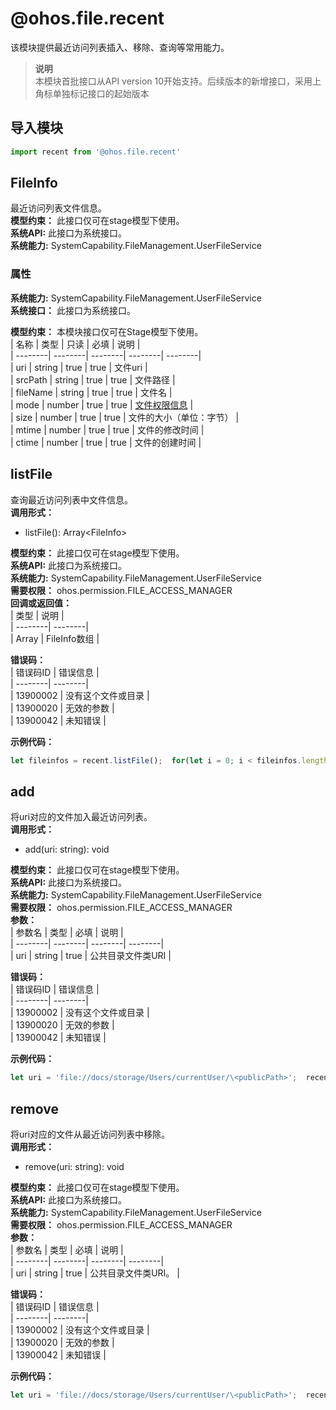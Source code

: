 # @ohos.file.recent    
该模块提供最近访问列表插入、移除、查询等常用能力。  
> **说明**   
>本模块首批接口从API version 10开始支持。后续版本的新增接口，采用上角标单独标记接口的起始版本  
  
## 导入模块  
  
```js    
import recent from '@ohos.file.recent'    
```  
    
## FileInfo    
最近访问列表文件信息。  
 **模型约束：** 此接口仅可在stage模型下使用。  
 **系统API:**  此接口为系统接口。  
 **系统能力:**  SystemCapability.FileManagement.UserFileService    
### 属性    
 **系统能力:**  SystemCapability.FileManagement.UserFileService    
 **系统接口：** 此接口为系统接口。    
    
 **模型约束：** 本模块接口仅可在Stage模型下使用。    
| 名称 | 类型 | 只读 | 必填 | 说明 |  
| --------| --------| --------| --------| --------|  
| uri | string | true | true | 文件uri |  
| srcPath | string | true | true | 文件路径 |  
| fileName | string | true | true | 文件名 |  
| mode | number | true | true | [文件权限信息](js-apis-file-fs.md#stat) |  
| size | number | true | true | 文件的大小（单位：字节） |  
| mtime | number | true | true | 文件的修改时间 |  
| ctime | number | true | true | 文件的创建时间 |  
    
## listFile    
查询最近访问列表中文件信息。  
 **调用形式：**     
- listFile(): Array\<FileInfo>  
  
 **模型约束：** 此接口仅可在stage模型下使用。  
 **系统API:**  此接口为系统接口。  
 **系统能力:**  SystemCapability.FileManagement.UserFileService  
 **需要权限：** ohos.permission.FILE_ACCESS_MANAGER    
 **回调或返回值：**     
| 类型 | 说明 |  
| --------| --------|  
| Array<FileInfo> | FileInfo数组 |  
    
    
 **错误码：**     
| 错误码ID | 错误信息 |  
| --------| --------|  
| 13900002 | 没有这个文件或目录 |  
| 13900020 | 无效的参数 |  
| 13900042 | 未知错误 |  
    
 **示例代码：**   
```js    
let fileinfos = recent.listFile();  for(let i = 0; i < fileinfos.length; i++){    console.info('uri: ' + fileinfos[i].uri);    console.info('srcPath: ' + fileinfos[i].srcPath);    console.info('fileName: ' + fileinfos[i].fileName);    console.info('mode: ' + fileinfos[i].mode);    console.info('size: ' + fileinfos[i].size);    console.info('mtime: ' + fileinfos[i].mtime);    console.info('ctime: ' + fileinfos[i].ctime);  }    
```    
  
    
## add    
将uri对应的文件加入最近访问列表。  
 **调用形式：**     
- add(uri: string): void  
  
 **模型约束：** 此接口仅可在stage模型下使用。  
 **系统API:**  此接口为系统接口。  
 **系统能力:**  SystemCapability.FileManagement.UserFileService  
 **需要权限：** ohos.permission.FILE_ACCESS_MANAGER    
 **参数：**     
| 参数名 | 类型 | 必填 | 说明 |  
| --------| --------| --------| --------|  
| uri | string | true | 公共目录文件类URI |  
    
    
 **错误码：**     
| 错误码ID | 错误信息 |  
| --------| --------|  
| 13900002 | 没有这个文件或目录 |  
| 13900020 | 无效的参数 |  
| 13900042 | 未知错误 |  
    
 **示例代码：**   
```js    
let uri = 'file://docs/storage/Users/currentUser/\<publicPath>';  recent.add(uri);    
```    
  
    
## remove    
将uri对应的文件从最近访问列表中移除。  
 **调用形式：**     
- remove(uri: string): void  
  
 **模型约束：** 此接口仅可在stage模型下使用。  
 **系统API:**  此接口为系统接口。  
 **系统能力:**  SystemCapability.FileManagement.UserFileService  
 **需要权限：** ohos.permission.FILE_ACCESS_MANAGER    
 **参数：**     
| 参数名 | 类型 | 必填 | 说明 |  
| --------| --------| --------| --------|  
| uri | string | true | 公共目录文件类URI。 |  
    
    
 **错误码：**     
| 错误码ID | 错误信息 |  
| --------| --------|  
| 13900002 | 没有这个文件或目录 |  
| 13900020 | 无效的参数 |  
| 13900042 | 未知错误 |  
    
 **示例代码：**   
```js    
let uri = 'file://docs/storage/Users/currentUser/\<publicPath>';  recent.remove(uri);    
```    
  
